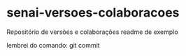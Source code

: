 # senai-versoes-colaboracoes
Repositório de versões e colaborações
readme de exemplo


lembrei do comando: git commit